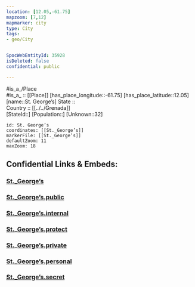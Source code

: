 ```yaml
---
location: [12.05,-61.75] 
mapzoom: [7,12] 
mapmarker: city 
type: City
tags:
- geo/City


SpocWebEntityId: 35928
isDeleted: false
confidential: public

---
```

#is_a_/Place  
#is_a_ :: [[Place]] 
[has_place_longitude::-61.75] 
[has_place_latitude::12.05] 
[name::St. George’s] 
State ::  
Country :: [[../../Grenada]]  
[StateId::] 
[Population::] 
[Unknown::32] 


```leaflet
id: St. George’s
coordinates: [[St._George’s]] 
markerFile: [[St._George’s]] 
defaultZoom: 11 
maxZoom: 18
```


## Confidential Links & Embeds: 

### [St._George’s](/_Standards/Earth/Continent/America~Caribbean/Grenada/City/St._George’s.md) 

### [St._George’s.public](/_public/Earth/Continent/America~Caribbean/Grenada/City/St._George’s.public.md) 

### [St._George’s.internal](/_internal/Earth/Continent/America~Caribbean/Grenada/City/St._George’s.internal.md) 

### [St._George’s.protect](/_protect/Earth/Continent/America~Caribbean/Grenada/City/St._George’s.protect.md) 

### [St._George’s.private](/_private/Earth/Continent/America~Caribbean/Grenada/City/St._George’s.private.md) 

### [St._George’s.personal](/_personal/Earth/Continent/America~Caribbean/Grenada/City/St._George’s.personal.md) 

### [St._George’s.secret](/_secret/Earth/Continent/America~Caribbean/Grenada/City/St._George’s.secret.md)

